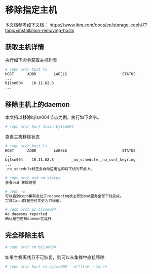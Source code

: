 # 移除指定主机

本文档参考如下文档： https://www.ibm.com/docs/en/storage-ceph/7?topic=installation-removing-hosts

## 获取主机详情

执行如下命令获取主机列表

```bash
# ceph orch host ls
HOST      ADDR        LABELS                         STATUS  
...
bj1sn004	10.11.62.8                           
...
```

## 移除主机上的daemon

本文档以移除bj1sn004节点为例，执行如下命令。

```bash
# ceph orch host drain bj1sn004
```

查看主机移除状态

```bash
# ceph orch host ls
HOST      ADDR        LABELS                         STATUS  
...
bj1sn004	10.11.62.8        _no_schedule,_no_conf_keyring                    
...
_no_schedule标签会自动应用在即将下线的节点上。
```

```bash
# ceph orch osd rm status
查看osd 移除进程
```

```bash
# ceph -s
可以看到ceph集群会处于recovering状态直到osd服务全部下线完成。
完成后osd数量已经变更为目标值。
```

```bash
# ceph orch ps bj1sn004
No daemons reported
确认是否还有daemon在运行
```

## 完全移除主机

```bash
# ceph orch rm bj1sn004
```

如果主机离线且不可恢复，则可以从集群中直接移除

```bash
# ceph orch host rm bj1sn004 --offline --force
```

